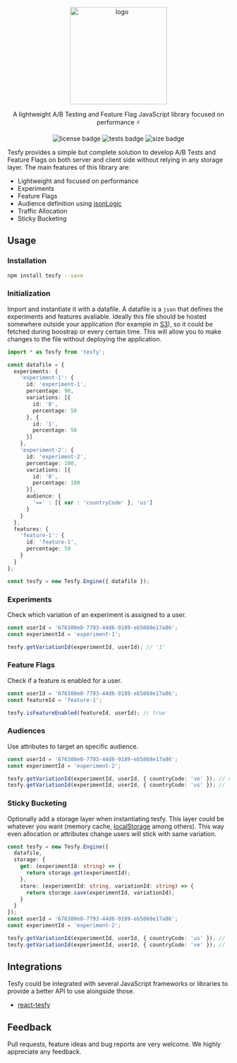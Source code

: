 <p align="center">
  <img alt="logo" src="https://tesfy.s3.us-west-2.amazonaws.com/images/logo.png" width="220">
</p>

<p align="center">
  A lightweight A/B Testing and Feature Flag JavaScript library focused on performance ⚡️
</p>

<p align="center">
  <img alt="license badge" src="https://img.shields.io/badge/license-MIT-blue.svg">
  <img alt="tests badge" src="https://github.com/andresz1/tesfy/workflows/main/badge.svg">
  <img alt="size badge" src="https://badgen.net/bundlephobia/minzip/tesfy">
</p>

Tesfy provides a simple but complete solution to develop A/B Tests and Feature Flags on both server and client side without relying in any storage layer. The main features of this library are:
- Lightweight and focused on performance
- Experiments
- Feature Flags
- Audience definition using [jsonLogic](http://jsonlogic.com/)
- Traffic Allocation
- Sticky Bucketing


## Usage

### Installation
```sh
npm install tesfy --save
```

### Initialization
Import and instantiate it with a datafile. A datafile is a `json` that defines the experiments and features avaliable. Ideally this file should be hosted somewhere outside your application (for example in [S3](https://aws.amazon.com/s3/)), so it could be fetched during boostrap or every certain time. This will allow you to make changes to the file without deploying the application.

```ts
import * as Tesfy from 'tesfy';

const datafile = {
  experiments: {
    'experiment-1': {
      id: 'experiment-1',
      percentage: 90,
      variations: [{
        id: '0',
        percentage: 50
      }, {
        id: '1',
        percentage: 50
      }]
    },
    'experiment-2': {
      id: 'experiment-2',
      percentage: 100,
      variations: [{
        id: '0',
        percentage: 100
      }],
      audience: {
        '==' : [{ var : 'countryCode' }, 'us']
      }
    }
  },
  features: {
    'feature-1': {
      id: 'feature-1',
      percentage: 50
    }
  }
};

const tesfy = new Tesfy.Engine({ datafile });
```

### Experiments
Check which variation of an experiment is assigned to a user.

```ts
const userId = '676380e0-7793-44d6-9189-eb5868e17a86';
const experimentId = 'experiment-1';

tesfy.getVariationId(experimentId, userId); // '1'
```

### Feature Flags
Check if a feature is enabled for a user.

```ts
const userId = '676380e0-7793-44d6-9189-eb5868e17a86';
const featureId = 'feature-1';

tesfy.isFeatureEnabled(featureId, userId); // true
```

### Audiences
Use attributes to target an specific audience.

```ts
const userId = '676380e0-7793-44d6-9189-eb5868e17a86';
const experimentId = 'experiment-2';

tesfy.getVariationId(experimentId, userId, { countryCode: 've' }); // null
tesfy.getVariationId(experimentId, userId, { countryCode: 'us' }); // '0'
```

### Sticky Bucketing
Optionally add a storage layer when instantiating tesfy. This layer could be whatever you want (memory cache, [localStorage](https://developer.mozilla.org/en-US/docs/Web/API/Window/localStorage) among others). This way even allocation or attributes change users will stick with same variation.

```ts
const tesfy = new Tesfy.Engine({
  datafile,
  storage: {
    get: (experimentId: string) => {
      return storage.get(experimentId);
    },
    store: (experimentId: string, variationId: string) => {
      return storage.save(experimentId, variationId);
    }
  }
});
const userId = '676380e0-7793-44d6-9189-eb5868e17a86';
const experimentId = 'experiment-2';

tesfy.getVariationId(experimentId, userId, { countryCode: 'us' }); // '0'
tesfy.getVariationId(experimentId, userId, { countryCode: 've' }); // '0'
```

## Integrations

Tesfy could be integrated with several JavaScript frameworks or libraries to provide a better API to use alongside those.
- [react-tesfy](https://github.com/andresz1/react-tesfy)

## Feedback

Pull requests, feature ideas and bug reports are very welcome. We highly appreciate any feedback.
